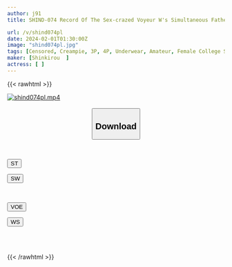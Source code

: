 ```yaml
---
author: j91
title: SHIND-074 Record Of The Sex-crazed Voyeur W's Simultaneous Fatherhood Activities *21 And 22

url: /v/shind074pl
date: 2024-02-01T01:30:00Z
image: "shind074pl.jpg"
tags: [Censored, Creampie, 3P, 4P, Underwear, Amateur, Female College Student	]
maker: [Shinkirou  ]
actress: [ ]
---
```



{{< rawhtml >}}

<div class="video" data-videoid="4kze6khxq6yh">
    <a href="javascript:;">
        <img src="/v/shind074pl/shind074pl.jpg" width="WIDTH" height="HEIGHT" alt="shind074pl.mp4" loading="lazy">
    </a>
</div>

<script type="text/javascript" src="https://j91.asia/asset/on-demand-wish.js"></script>

<br>
  <link rel="stylesheet" href="https://j91.asia/asset/bs5.css">
  
  <center>
  <button class="btn btn-primary" type="button" data-bs-toggle="collapse" data-bs-target=".multi-collapse" aria-expanded="false" aria-controls="multiCollapseExample1 multiCollapseExample2"><h2>Download</h2></button></center>
</p>
<div class="row">
  <div class="col">
    <div class="collapse multi-collapse" id="multiCollapseExample1">
      <div class="card card-body">
	      	      <br>
<div class="buttons">  
<p><a href="javascript:;"><button class="btn-hover color-3"><i class="fa fa-download"></i> ST</button></a></p>
<p><a href="https://flaswish.com/4kze6khxq6yh" target="_blank"><button class="btn-hover color-2"><i class="fa fa-download"></i> SW</button></a></p></div>
    </div>
  </div>
</div>
  <div class="col">
    <div class="collapse multi-collapse" id="multiCollapseExample2">
      <div class="card card-body">
	      <br>
<div class="buttons">
<p><a href="https://voe.sx/fg8fbyijzcip"><button class="btn-hover color-9"><i class="fa fa-download"></i> VOE</button></a></p>
<p><a href="javascript:;"><button class="btn-hover color-8"><i class="fa fa-download"></i> WS</button></a></p></div>
<br><br>
      </div>
    </div>
  </div>
</div>

{{< /rawhtml >}}